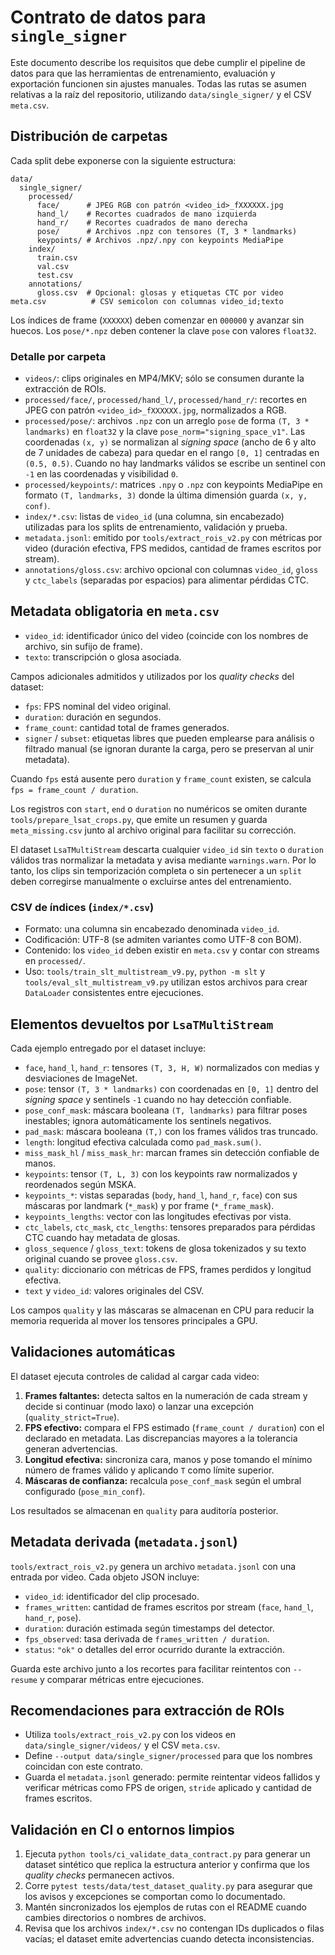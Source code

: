 # Contrato de datos para `single_signer`

Este documento describe los requisitos que debe cumplir el pipeline de datos
para que las herramientas de entrenamiento, evaluación y exportación funcionen
sin ajustes manuales. Todas las rutas se asumen relativas a la raíz del
repositorio, utilizando `data/single_signer/` y el CSV `meta.csv`.

## Distribución de carpetas

Cada split debe exponerse con la siguiente estructura:

```text
data/
  single_signer/
    processed/
      face/      # JPEG RGB con patrón <video_id>_fXXXXXX.jpg
      hand_l/    # Recortes cuadrados de mano izquierda
      hand_r/    # Recortes cuadrados de mano derecha
      pose/      # Archivos .npz con tensores (T, 3 * landmarks)
      keypoints/ # Archivos .npz/.npy con keypoints MediaPipe
    index/
      train.csv
      val.csv
      test.csv
    annotations/
      gloss.csv  # Opcional: glosas y etiquetas CTC por video
meta.csv          # CSV semicolon con columnas video_id;texto
```

Los índices de frame (`XXXXXX`) deben comenzar en `000000` y avanzar sin huecos.
Los `pose/*.npz` deben contener la clave `pose` con valores `float32`.

### Detalle por carpeta

- `videos/`: clips originales en MP4/MKV; sólo se consumen durante la extracción
  de ROIs.
- `processed/face/`, `processed/hand_l/`, `processed/hand_r/`: recortes en JPEG
  con patrón `<video_id>_fXXXXXX.jpg`, normalizados a RGB.
- `processed/pose/`: archivos `.npz` con un arreglo `pose` de forma
  `(T, 3 * landmarks)` en `float32` y la clave `pose_norm="signing_space_v1"`.
  Las coordenadas `(x, y)` se normalizan al *signing space* (ancho de 6 y alto
  de 7 unidades de cabeza) para quedar en el rango `[0, 1]` centradas en
  `(0.5, 0.5)`. Cuando no hay landmarks válidos se escribe un sentinel con
  `-1` en las coordenadas y visibilidad `0`.
- `processed/keypoints/`: matrices `.npy` o `.npz` con keypoints MediaPipe en
  formato `(T, landmarks, 3)` donde la última dimensión guarda `(x, y, conf)`.
- `index/*.csv`: listas de `video_id` (una columna, sin encabezado) utilizadas
  para los splits de entrenamiento, validación y prueba.
- `metadata.jsonl`: emitido por `tools/extract_rois_v2.py` con métricas por
  video (duración efectiva, FPS medidos, cantidad de frames escritos por stream).
- `annotations/gloss.csv`: archivo opcional con columnas `video_id`, `gloss` y
  `ctc_labels` (separadas por espacios) para alimentar pérdidas CTC.

## Metadata obligatoria en `meta.csv`

- `video_id`: identificador único del video (coincide con los nombres de
  archivo, sin sufijo de frame).
- `texto`: transcripción o glosa asociada.

Campos adicionales admitidos y utilizados por los *quality checks* del dataset:

- `fps`: FPS nominal del video original.
- `duration`: duración en segundos.
- `frame_count`: cantidad total de frames generados.
- `signer` / `subset`: etiquetas libres que pueden emplearse para análisis o
  filtrado manual (se ignoran durante la carga, pero se preservan al unir
  metadata).

Cuando `fps` está ausente pero `duration` y `frame_count` existen, se calcula
`fps = frame_count / duration`.

Los registros con `start`, `end` o `duration` no numéricos se omiten durante
`tools/prepare_lsat_crops.py`, que emite un resumen y guarda `meta_missing.csv`
junto al archivo original para facilitar su corrección.

El dataset `LsaTMultiStream` descarta cualquier `video_id` sin `texto` o
`duration` válidos tras normalizar la metadata y avisa mediante `warnings.warn`.
Por lo tanto, los clips sin temporización completa o sin pertenecer a un
`split` deben corregirse manualmente o excluirse antes del entrenamiento.

### CSV de índices (`index/*.csv`)

- Formato: una columna sin encabezado denominada `video_id`.
- Codificación: UTF-8 (se admiten variantes como UTF-8 con BOM).
- Contenido: los `video_id` deben existir en `meta.csv` y contar con streams en
  `processed/`.
- Uso: `tools/train_slt_multistream_v9.py`, `python -m slt` y
  `tools/eval_slt_multistream_v9.py` utilizan estos archivos para crear
  `DataLoader` consistentes entre ejecuciones.

## Elementos devueltos por `LsaTMultiStream`

Cada ejemplo entregado por el dataset incluye:

- `face`, `hand_l`, `hand_r`: tensores `(T, 3, H, W)` normalizados con medias y
  desviaciones de ImageNet.
- `pose`: tensor `(T, 3 * landmarks)` con coordenadas en `[0, 1]` dentro del
  *signing space* y sentinels `-1` cuando no hay detección confiable.
- `pose_conf_mask`: máscara booleana `(T, landmarks)` para filtrar poses
  inestables; ignora automáticamente los sentinels negativos.
- `pad_mask`: máscara booleana `(T,)` con los frames válidos tras truncado.
- `length`: longitud efectiva calculada como `pad_mask.sum()`.
- `miss_mask_hl` / `miss_mask_hr`: marcan frames sin detección confiable de
  manos.
- `keypoints`: tensor `(T, L, 3)` con los keypoints raw normalizados y
  reordenados según MSKA.
- `keypoints_*`: vistas separadas (`body`, `hand_l`, `hand_r`, `face`) con sus
  máscaras por landmark (`*_mask`) y por frame (`*_frame_mask`).
- `keypoints_lengths`: vector con las longitudes efectivas por vista.
- `ctc_labels`, `ctc_mask`, `ctc_lengths`: tensores preparados para pérdidas
  CTC cuando hay metadata de glosas.
- `gloss_sequence` / `gloss_text`: tokens de glosa tokenizados y su texto
  original cuando se provee `gloss.csv`.
- `quality`: diccionario con métricas de FPS, frames perdidos y longitud
  efectiva.
- `text` y `video_id`: valores originales del CSV.

Los campos `quality` y las máscaras se almacenan en CPU para reducir la memoria
requerida al mover los tensores principales a GPU.

## Validaciones automáticas

El dataset ejecuta controles de calidad al cargar cada video:

1. **Frames faltantes:** detecta saltos en la numeración de cada stream y decide
   si continuar (modo laxo) o lanzar una excepción (`quality_strict=True`).
2. **FPS efectivo:** compara el FPS estimado (`frame_count / duration`) con el
   declarado en metadata. Las discrepancias mayores a la tolerancia generan
   advertencias.
3. **Longitud efectiva:** sincroniza cara, manos y pose tomando el mínimo número
   de frames válido y aplicando `T` como límite superior.
4. **Máscaras de confianza:** recalcula `pose_conf_mask` según el umbral
   configurado (`pose_min_conf`).

Los resultados se almacenan en `quality` para auditoría posterior.

## Metadata derivada (`metadata.jsonl`)

`tools/extract_rois_v2.py` genera un archivo `metadata.jsonl` con una entrada por
video. Cada objeto JSON incluye:

- `video_id`: identificador del clip procesado.
- `frames_written`: cantidad de frames escritos por stream (`face`, `hand_l`,
  `hand_r`, `pose`).
- `duration`: duración estimada según timestamps del detector.
- `fps_observed`: tasa derivada de `frames_written / duration`.
- `status`: `"ok"` o detalles del error ocurrido durante la extracción.

Guarda este archivo junto a los recortes para facilitar reintentos con
`--resume` y comparar métricas entre ejecuciones.

## Recomendaciones para extracción de ROIs

- Utiliza `tools/extract_rois_v2.py` con los videos en
  `data/single_signer/videos/` y el CSV `meta.csv`.
- Define `--output data/single_signer/processed` para que los nombres coincidan
  con este contrato.
- Guarda el `metadata.jsonl` generado: permite reintentar videos fallidos y
  verificar métricas como FPS de origen, `stride` aplicado y cantidad de frames
  escritos.

## Validación en CI o entornos limpios

1. Ejecuta `python tools/ci_validate_data_contract.py` para generar un dataset
   sintético que replica la estructura anterior y confirma que los *quality
   checks* permanecen activos.
2. Corre `pytest tests/data/test_dataset_quality.py` para asegurar que los
   avisos y excepciones se comportan como lo documentado.
3. Mantén sincronizados los ejemplos de rutas con el README cuando cambies
   directorios o nombres de archivos.
4. Revisa que los archivos `index/*.csv` no contengan IDs duplicados o filas
   vacías; el dataset emite advertencias cuando detecta inconsistencias.
